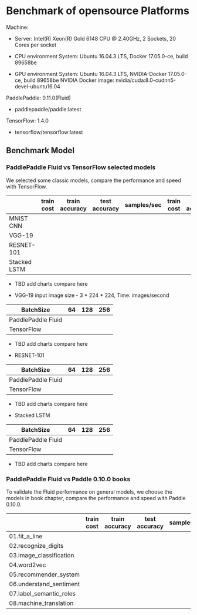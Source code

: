 # Benchmark of opensource Platforms
Machine:

- Server: Intel(R) Xeon(R) Gold 6148 CPU @ 2.40GHz, 2 Sockets, 20 Cores per socket

- CPU environment
  System: Ubuntu 16.04.3 LTS, Docker 17.05.0-ce, build 89658be
- GPU environment
  System: Ubuntu 16.04.3 LTS, NVIDIA-Docker 17.05.0-ce, build 89658be
  NVIDIA Docker image: nvidia/cuda:8.0-cudnn5-devel-ubuntu16.04

PaddlePaddle: 0.11.0(Fluid) 
- paddlepaddle/paddle:latest

TensorFlow: 1.4.0
- tensorflow/tensorflow:latest

## Benchmark Model

### PaddlePaddle Fluid vs TensorFlow selected models
We selected some classic models, compare the performance and speed with TensorFlow. 

|              | train cost | train accuracy | test accuracy | samples/sec | train cost | train accuracy | test accuracy | samples/sec |
| ------------ | ---------- | -------------- | ------------- | ----------- | ---------- | -------------- | ------------- | ----------- |
| MNIST CNN    |            |                |               |             |            |                |               |             |
| VGG-19        |            |                |               |             |            |                |               |             |
| RESNET-101    |            |                |               |             |            |                |               |             |
| Stacked LSTM |            |                |               |             |            |                |               |             |

- TBD
add charts compare here

- VGG-19
input image size - 3 * 224 * 224, Time: images/second

| BatchSize    | 64    | 128   | 256    |
|--------------|-------| ------| -------|
| PaddlePaddle Fluid| | | |
| TensorFlow| | | |

- TBD
add charts compare here

- RESNET-101

| BatchSize    | 64    | 128  | 256     |
|--------------|-------| -----| --------|
| PaddlePaddle Fluid| | | |
| TensorFlow| | | |

- TBD
add charts compare here

- Stacked LSTM

| BatchSize    | 64    | 128  | 256     |
|--------------|-------| -----| --------|
| PaddlePaddle Fluid| | | |
| TensorFlow| | | |

- TBD
add charts compare here


### PaddlePaddle Fluid vs Paddle 0.10.0 books
To validate the Fluid performance on general models, we choose the models in book chapter, compare the performance and speed with Paddle 0.10.0.

|                         | train cost | train accuracy | test accuracy | samples/sec | train cost | train accuracy | test accuracy | samples/sec |
| ----------------------- | ---------- | -------------- | ------------- | ----------- | ---------- | -------------- | ------------- | ----------- |
| 01.fit_a_line           |            |                |               |             |            |                |               |             |
| 02.recognize_digits     |            |                |               |             |            |                |               |             |
| 03.image_classification |            |                |               |             |            |                |               |             |
| 04.word2vec             |            |                |               |             |            |                |               |             |
| 05.recommender_system   |            |                |               |             |            |                |               |             |
| 06.understand_sentiment |            |                |               |             |            |                |               |             |
| 07.label_semantic_roles |            |                |               |             |            |                |               |             |
| 08.machine_translation  |            |                |               |             |            |                |               |             |

